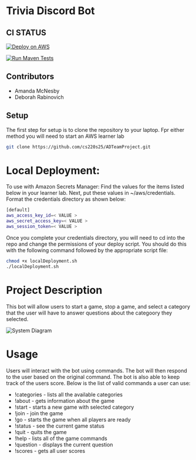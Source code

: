# Trivia Discord Bot

## CI STATUS
[![Deploy on 
AWS](https://github.com/cs220s25/ADTeamProject/actions/workflows/DeployOnAWS.yml/badge.svg)](https://github.com/cs220s25/ADTeamProject/actions/workflows/DeployOnAWS.yml)

[![Run Maven Tests](https://github.com/cs220s25/ADTeamProject/actions/workflows/run_tests.yml/badge.svg)](https://github.com/cs220s25/ADTeamProject/actions/workflows/run_tests.yml)

## Contributors
* Amanda McNesby
* Deborah Rabinovich

## Setup
The first step for setup is to clone the repository to your laptop. Fpr 
either method you will need to start an AWS learner lab

```sh
git clone https://github.com/cs220s25/ADTeamProject.git
```

# Local Deployment:

To use with Amazon Secrets Manager:
Find the values for the items listed below in your learner lab. Next, put 
these values in ~/aws/credentials. Format the credentials directory as 
shown below:

 ```sh
[default]
aws_access_key_id=< VALUE >
aws_secret_access_key=< VALUE >
aws_session_token=< VALUE >
```

Once you complete your credentials directory, you will need to cd into the 
repo and change the permissions of your deploy script. You should do this 
with the following command followed by the appropriate script file:
```sh
chmod +x localDeployment.sh
./localDeployment.sh
```


# Project Description

This bot will allow users to start a game, stop a game, and select a category that the user will have to answer questions about the categoory they selected.

![System Diagram](discordBotProject/uml.jpg)


# Usage

Users will interact with the bot using commands. The bot will then respond to the user based on the original command. The bot is also able to keep track of the users score. Below is the list of valid commands a user can use:

- !categories - lists all the available categories
- !about - gets information about the game
- !start <category> - starts a new game with selected category
- !join - join the game
- !go - starts the game when all players are ready
- !status - see the current game status
- !quit - quits the game
- !help - lists all of the game commands
- !question - displays the current question
- !scores - gets all user scores
